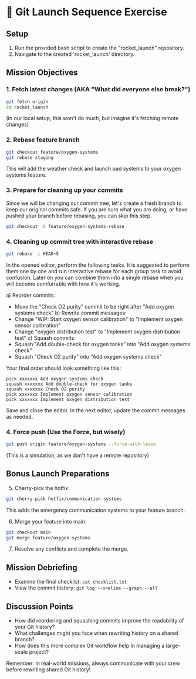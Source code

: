 # 🚀 Git Launch Sequence Exercise

## Setup
1. Run the provided bash script to create the "rocket_launch" repository.
2. Navigate to the created 'rocket_launch' directory.

## Mission Objectives

### 1. Fetch latest changes (AKA "What did everyone else break?")
```bash
git fetch origin
cd rocket_launch
```
(In our local setup, this won't do much, but imagine it's fetching remote changes)

### 2. Rebase feature branch

```bash
git checkout feature/oxygen-systems
git rebase staging
```
This will add the weather check and launch pad systems to your oxygen systems feature.

### 3. Prepare for cleaning up your commits
Since we will be changing our commit tree, let's create a fresh branch to keep our original commits safe. If you are sure what you are doing, or have pushed your branch before rebasing, you can skip this step.
```bash
git checkout -b feature/oxygen-systems-rebase
```

### 4. Cleaning up commit tree with interactive rebase
```bash
git rebase -i HEAD~5
```

In the opened editor, perform the following tasks. It is suggested to perform them one by one and run interactive rebase for each group task to avoid confusion. Later on you can combine them into a single rebase when you will become comfortable with how it's working.

a) Reorder commits:
   - Move the "Check O2 purity" commit to be right after "Add oxygen systems check"
b) Rewrite commit messages:
   - Change "WIP: Start oxygen sensor calibration" to "Implement oxygen sensor calibration"
   - Change "oxygen distribution test" to "Implement oxygen distribution test"
c) Squash commits:
   - Squash "Add double-check for oxygen tanks" into "Add oxygen systems check"
   - Squash "Check O2 purity" into "Add oxygen systems check"

Your final order should look something like this:
```
pick xxxxxxx Add oxygen systems check
squash xxxxxxx Add double-check for oxygen tanks
squash xxxxxxx Check O2 purity
pick xxxxxxx Implement oxygen sensor calibration
pick xxxxxxx Implement oxygen distribution test
```

Save and close the editor. In the next editor, update the commit messages as needed.

### 4. Force push (Use the Force, but wisely)
```bash
git push origin feature/oxygen-systems --force-with-lease
```
(This is a simulation, as we don't have a remote repository)

## Bonus Launch Preparations

5. Cherry-pick the hotfix:
```bash
git cherry-pick hotfix/communication-systems
```
This adds the emergency communication systems to your feature branch.

6. Merge your feature into main:
```bash
git checkout main
git merge feature/oxygen-systems
```

7. Resolve any conflicts and complete the merge.

## Mission Debriefing
- Examine the final checklist: `cat checklist.txt`
- View the commit history: `git log --oneline --graph --all`

## Discussion Points
- How did reordering and squashing commits improve the readability of your Git history?
- What challenges might you face when rewriting history on a shared branch?
- How does this more complex Git workflow help in managing a large-scale project?

Remember: In real-world missions, always communicate with your crew before rewriting shared Git history!